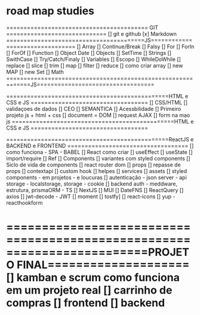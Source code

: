 # road map studies

========================================= GIT =============================
[] git e github
[x] Markdown
========================================JS================================
[] Array
[] Continue/Break
[] Falsy
[] For
[] ForIn
[] ForOf
[] Function
[] Object Date
[] Objects
[] SetTime
[] Strings
[] SwithCase
[] Try/Catch/Finaly
[] Variables
[] Escopo
[] WhileDoWhile
[] replace
[] slice
[] trim
[] map
[] filter
[] reduce
[] como criar array 
[] new MAP
[] new Set
[] Math
=============================================================JS==================================

===============================================HTML e CSS e JS ==================================
[] CSS/HTML
[] validaçoes de dados
[] CEO 
[] SEMANTICA
[] Acessbilidade
[] Primeiro projeto js + html + css 
[] document = DOM
[] request AJAX
[] form na mao js
===============================================HTML e CSS e JS ==================================

===============================================ReactJS e BACKEND e FRONTEND ===================================
[] como funciona - SPA - BABEL
[] React como criar
[] useEffect
[] useState
[] import/require
[] Ref
[] Components
[] variantes com styled components
[] Siclo de vida de components
[] react router dom
[] props
[] repasse de props
[] contextapi
[] custom hook
[] helpes
[] services
[] assets
[] styled components - em projetos - e loucuras
[] autenticação - json server - api storage  - localstorage, storage - cookie
[] backend auth - meddware, estrutura, prismaORM - TS 
[] NextJS
[] MUI
[] DateFNS
[] ReactQuery
[] axios
[] jwt-decode - JWT
[] moment
[] tostfy]
[] react-icons
[] yup - reacthookform

========================================================================PROJETO FINAL====================
[] kamban e scrum como funciona em um projeto real
[] carrinho de compras
[] frontend
[] backend
========================================================================================================